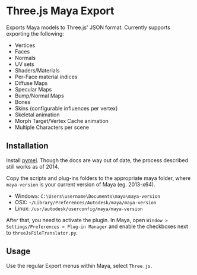 # Three.js Maya Export

Exports Maya models to Three.js' JSON format.  Currently supports exporting the following:

- Vertices
- Faces
- Normals
- UV sets
- Shaders/Materials
- Per-Face material indices
- Diffuse Maps
- Specular Maps
- Bump/Normal Maps
- Bones
- Skins (configurable influences per vertex)
- Skeletal animation
- Morph Target/Vertex Cache animation
- Multiple Characters per scene

## Installation

Install [pymel](http://download.autodesk.com/global/docs/maya2014/en_us/PyMel/install.html).
Though the docs are way out of date, the process described still works as of
2014.

Copy the scripts and plug-ins folders to the appropriate maya folder, where `maya-version` is your current version of Maya (eg. 2013-x64).

- Windows: `C:\Users\username\Documents\maya\maya-version`
- OSX: `~/Library/Preferences/Autodesk/maya/maya-version`
- Linux: `/usr/autodesk/userconfig/maya/maya-version`

After that, you need to activate the plugin.  In Maya, open `Window > Settings/Preferences > Plug-in Manager` and enable the checkboxes next to `threeJsFileTranslator.py`.

## Usage

Use the regular Export menus within Maya, select `Three.js`.
